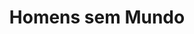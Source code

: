 ---
Numero: 144
title: Homens sem Mundo
Autor: Poul Anderson
Co-autor: 
Ano-de-Publicacao: 1969
Titulo-original: No World of Their Own
Tradutor: Eurico da Fonseca
Co-tradutor: 
Ano-de-edicao: 1955
alias: Poul-Anderson
Autor2-alias: 
Tradutor1-alias: Eurico-da-Fonseca
Tradutor2-alias: 
Titulo-link: 144-Homens-sem-Mundo
Capa: Lima de Freitas
pags: 180
Capa-link: Lima-de-Freitas
---